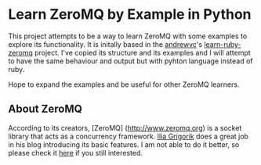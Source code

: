 # Learn ZeroMQ by Example in Python #

This project attempts to be a way to learn ZeroMQ with some examples to explore its functionality. It is initally based in the [andrewvc](http://github.com/andrewvc)'s [learn-ruby-zeromq](https://github.com/andrewvc/learn-ruby-zeromq) project. I've copied its structure and its examples and I will attempt to have the same behaviour and output but with pyhton language instead of ruby.

Hope to expand the examples and be useful for other ZeroMQ learners.

## About ZeroMQ ##

According to its creators, [ZeroMQ] (http://www.zeromq.org) is a socket library that acts as a concurrency framework. [Ilia Grigorik](https://github.com/igrigorik) does a great job in his blog introducing its basic features. I am not able to do it better, so please check it [here](http://www.igvita.com/2010/09/03/zeromq-modern-fast-networking-stack/) if you still interested.

